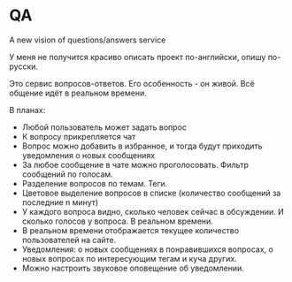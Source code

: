 # QA
A new vision of questions/answers service

У меня не получится красиво описать проект по-английски, опишу по-русски.

Это сервис вопросов-ответов. Его особенность - он живой. Всё общение идёт в реальном времени.

В планах:
- Любой пользователь может задать вопрос
- К вопросу прикрепляется чат
- Вопрос можно добавить в избранное, и тогда будут приходить уведомления о новых сообщениях
- За любое сообщение в чате можно проголосовать. Фильтр сообщений по голосам.
- Разделение вопросов по темам. Теги.
- Цветовое выделение вопросов в списке (количество сообщений за последние n минут)
- У каждого вопроса видно, сколько человек сейчас в обсуждении. И сколько голосов у вопроса. В реальном времени.
- В реальном времени отображается текущее количество пользователей на сайте.
- Уведомления: о новых сообщениях в понравившихся вопросах, о новых вопросах по интересующим тегам и куча других.
- Можно настроить звуковое оповещение об уведомлении.